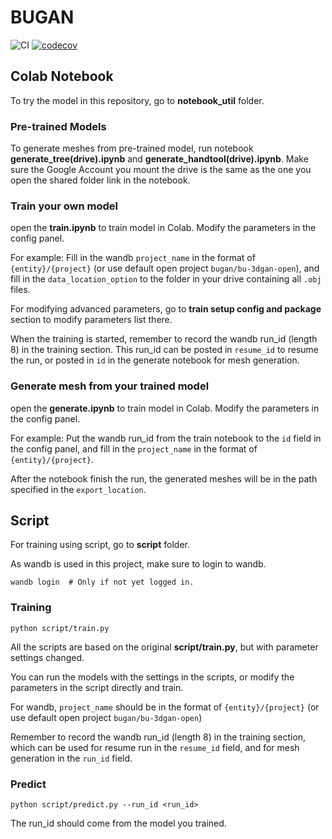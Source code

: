 # BUGAN
![CI](https://github.com/buganart/BUGAN/workflows/CI/badge.svg?branch=master)
[![codecov](https://codecov.io/gh/buganart/BUGAN/branch/master/graph/badge.svg)](https://codecov.io/gh/buganart/BUGAN)

## Colab Notebook

To try the model in this repository, go to **notebook_util** folder.

### Pre-trained Models
To generate meshes from pre-trained model, run notebook **generate_tree(drive).ipynb** and **generate_handtool(drive).ipynb**.
Make sure the Google Account you mount the drive is the same as the one you open the shared folder link in the notebook.

### Train your own model
open the **train.ipynb** to train model in Colab. Modify the parameters in the config panel. 

For example:
Fill in the wandb `project_name` in the format of `{entity}/{project}` (or use default open project `bugan/bu-3dgan-open`), and fill in the `data_location_option` to the folder in your drive containing all `.obj` files.

For modifying advanced parameters, go to **train setup config and package** section to modify parameters list there.

When the training is started, remember to record the wandb run_id (length 8) in the training section. This run_id can be posted in `resume_id` to resume the run, or posted in `id` in the generate notebook for mesh generation.

### Generate mesh from your trained model
open the **generate.ipynb** to train model in Colab. Modify the parameters in the config panel. 

For example:
Put the wandb run_id from the train notebook to the `id` field in the config panel, and fill in the `project_name` in the format of `{entity}/{project}`.

After the notebook finish the run, the generated meshes will be in the path specified in the `export_location`.


## Script

For training using script, go to **script** folder.

As wandb is used in this project, make sure to login to wandb.

    wandb login  # Only if not yet logged in.

### Training

    python script/train.py
    
All the scripts are based on the original **script/train.py**, but with parameter settings changed.

You can run the models with the settings in the scripts, or modify the parameters in the script directly and train.

For wandb, `project_name` should be in the format of `{entity}/{project}` (or use default open project `bugan/bu-3dgan-open`)

Remember to record the wandb run_id (length 8) in the training section, which can be used for resume run in the `resume_id` field, and for mesh generation in the `run_id` field.

### Predict
    
    python script/predict.py --run_id <run_id>

The run_id should come from the model you trained.
